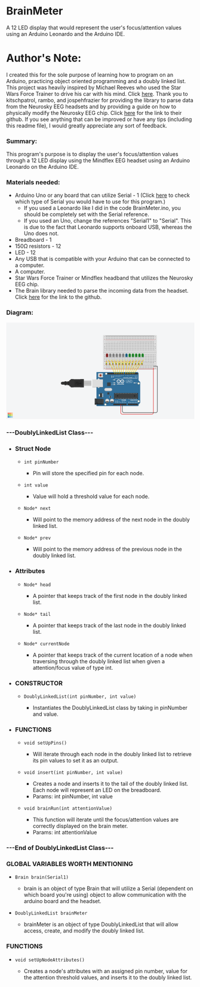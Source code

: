 # BrainMeter
A 12 LED display that would represent the user's focus/attention values using an Arduino Leonardo and the Arduino IDE.

# Author's Note:
I created this for the sole purpose of learning how to program on an Arduino, practicing object oriented programming and a doubly linked list.
This project was heavily inspired by Michael Reeves who used the Star Wars Force Trainer to drive his car with his mind. Click [here](https://youtu.be/mPbtR4vorgY).
Thank you to kitschpatrol, rambo, and jospehfrazier for providing the library to parse data from the Neurosky EEG headsets and by providing a guide on how to physically modify the Neurosky EEG chip. Click [here](https://github.com/kitschpatrol/Brain) for the link to their github.
If you see anything that can be improved or have any tips (including this readme file), I would greatly appreciate any sort of feedback.

### Summary:
This program's purpose is to display the user's focus/attention values through a 12 LED display using the Mindflex EEG headset using an Arduino Leonardo on the Arduino IDE.


### Materials needed:
- Arduino Uno or any board that can utilize Serial - 1 (Click [here](https://www.arduino.cc/reference/en/language/functions/communication/serial/) to check which type of Serial you would have to use for this program.)
	- If you used a Leonardo like I did in the code BrainMeter.ino, you should be completely set with the Serial reference.
	- If you used an Uno, change the references "Serial1" to "Serial". This is due to the fact that Leonardo supports onboard USB, whereas the Uno does not.
- Breadboard - 1
- 150Ω resistors - 12
- LED - 12
- Any USB that is compatible with your Arduino that can be connected to a computer.
- A computer.
- Star Wars Force Trainer or Mindflex headband that utilizes the Neurosky EEG chip.
- The Brain library needed to parse the incoming data from the headset. Click [here](https://github.com/kitschpatrol/Brain) for the link to the github.
### Diagram:
![here](https://github.com/VueChu/BrainMeter/blob/main/BrainMeter%20Diagram.png)
### ---DoublyLinkedList Class---
- ### Struct Node
	- ```int pinNumber```
      - Pin will store the specified pin for each node.

	- ```int value```
		- Value will hold a threshold value for each node.

	- ```Node* next```
		- Will point to the memory address of the next node in the doubly linked list.
		
	- ```Node* prev```
		- Will point to the memory address of the previous node in the doubly linked list.
		
- ### Attributes
	- ```Node* head```
		- A pointer that keeps track of the first node in the doubly linked list.
		
	- ```Node* tail```
		- A pointer that keeps track of the last node in the doubly linked list.
		
	- ```Node* currentNode```
		- A pointer that keeps track of the current location of a node when traversing through the doubly linked list when given a attention/focus value of type int.
		
-	### CONSTRUCTOR
    - ```DoublyLinkedList(int pinNumber, int value)```
    
      - Instantiates the DoublyLinkedList class by taking in pinNumber and value.

- ### FUNCTIONS
  - ```void setUpPins()```
  
	  - Will iterate through each node in the doubly linked list to retrieve its pin values to set it as an output.

  - ```void insert(int pinNumber, int value)```

    - Creates a node and inserts it to the tail of the doubly linked list. Each node will represent an LED on the breadboard.
	- Params: int pinNumber, int value
	
  - ```void brainRun(int attentionValue)```
  
    - This function will iterate until the focus/attention values are correctly displayed on the brain meter.
	- Params: int attentionValue

### ---End of DoublyLinkedList Class---
### GLOBAL VARIABLES WORTH MENTIONING

- ```Brain brain(Serial1)```

  - brain is an object of type Brain that will utilize a Serial (dependent on which board you're using) object to allow communication with the arduino board and the headset. 
  
- ```DoublyLinkedList brainMeter```

  - brainMeter is an object of type DoublyLinkedList that will allow access, create, and modify the doubly linked list. 

### FUNCTIONS
- ```void setUpNodeAttributes()```

  - Creates a node's attributes with an assigned pin number, value for the attention threshold values, and inserts it to the doubly linked list.

